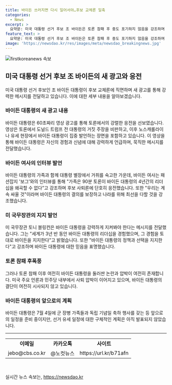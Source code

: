 ```yaml
---
title: 바이든 쓰러지면 다시 일어서야…후보 교체론 일축
categories:
  - News
excerpt: >
  요약문: 미국 대통령 선거 후보 조 바이든은 토론 참패 후 중도 포기하지 않음을 강조하며 새 광고를 내놨다. 바이든 대통령은 바이든 여사와 미 정부의 리더십을 옹호하는 발언들을 했다. 또한 민주당 내부에서 토론 후 사퇴 압박이 이어지고 있지만, 바이든 대통령은 공격적인 행보를 준비 중이라고 전해졌다.
feature_text: >
  요약문: 미국 대통령 선거 후보 조 바이든은 토론 참패 후 중도 포기하지 않음을 강조하며 새 광고를 내놨다. 바이든 대통령은 바이든 여사와 미 정부의 리더십을 옹호하는 발언들을 했다. 또한 민주당 내부에서 토론 후 사퇴 압박이 이어지고 있지만, 바이든 대통령은 공격적인 행보를 준비 중이라고 전해졌다.
image: 'https://newsdao.kr/res/images/meta/newsdao_breakingnews.jpg'
---
```


<p><img src="https://newsdao.kr/res/images/meta/newsdao_breakingnews.jpg" alt="firstkoreanews 속보" /></p>

<h2 data-ke-size="size26">미국 대통령 선거 후보 조 바이든의 새 광고와 응전</h2>

<p data-ke-size="size16">미국 대통령 선거 후보인 조 바이든 대통령이 후보 교체론에 직면하며 새 광고를 통해 강력한 메시지를 전달하고 있습니다. 이에 대한 세부 내용을 알아보겠습니다.</p>

<h3>바이든 대통령의 새 광고 내용</h3>

<p data-ke-size="size16">바이든 대통령은 60초짜리 영상 광고를 통해 토론에서의 강렬한 응전을 선보였습니다. 영상은 토론에서 도널드 트럼프 전 대통령의 거짓 주장을 비판하고, 이후 노스캐롤라이나 유세 현장에서 바이든 대통령이 집중 발언하는 장면을 포함하고 있습니다. 이 영상을 통해 바이든 대통령은 자신의 경험과 신념에 대해 강력하게 언급하며, 묵직한 메시지를 전달했습니다.</p>

<h3>바이든 여사의 인터뷰 발언</h3>

<p data-ke-size="size16">바이든 대통령의 가족과 함께 대통령 별장에서 거취를 숙고한 가운데, 바이든 여사는 패션잡지 '보그'와의 인터뷰를 통해 "가족은 90분 토론이 바이든 대통령의 4년간의 리더십을 왜곡할 수 없다"고 강조하며 후보 사퇴론에 단호히 응전했습니다. 또한 "우리는 계속 싸울 것"이라며 바이든 대통령의 결의를 보장하고 나라를 위해 최선을 다할 것을 강조했습니다.</p>

<h3>미 국무장관의 지지 발언</h3>

<p data-ke-size="size16">미 국무장관 토니 블링컨은 바이든 대통령을 강력하게 지켜봐야 한다는 메시지를 전달했습니다. 그는 "세계가 3년 반 동안 바이든 대통령의 리더십을 경험했으며, 그 경험을 토대로 바이든을 지지한다"고 밝혔습니다. 또한 "바이든 대통령의 정책과 선택을 지지한다"고 강조하며 바이든 대통령에 대한 믿음을 표명했습니다.</p>

<h3>토론 참패 후폭풍</h3>

<p data-ke-size="size16">그러나 토론 참패 이후 여전히 바이든 대통령을 둘러싼 논란과 압박이 여전히 존재합니다. 미국 주요 언론과 민주당 내부에서 사퇴 압박이 이어지고 있으며, 바이든 대통령의 결단이 여전히 시사되지 않고 있습니다.</p>

<h3>바이든 대통령의 앞으로의 계획</h3>

<p data-ke-size="size16">바이든 대통령은 7월 4일에 군 장병 가족들과 독립 기념일 축하 행사를 갖는 등 앞으로의 일정을 준비 중이지만, 선거 유세 일정에 대한 구체적인 계획은 아직 발표되지 않았습니다.</p>

<hr>

<table>
  <tr>
    <td style="text-align: center; height: 17px;"><b>이메일</b></td>
    <td style="text-align: center; height: 17px;"><b>카카오톡</b></td>
    <td style="text-align: center; height: 17px;"><b>사이트</b></td>
  </tr>
  <tr>
    <td style="text-align: center;">jebo@cbs.co.kr</td>
    <td style="text-align: center;">@노컷뉴스</td>
    <td style="text-align: center;">https://url.kr/b71afn</td>
  </tr>
</table>

<p data-ke-size="size16">&nbsp;</p>
실시간 뉴스 속보는, <a href="https://newsdao.kr" rel="dofollow">https://newsdao.kr</a>



